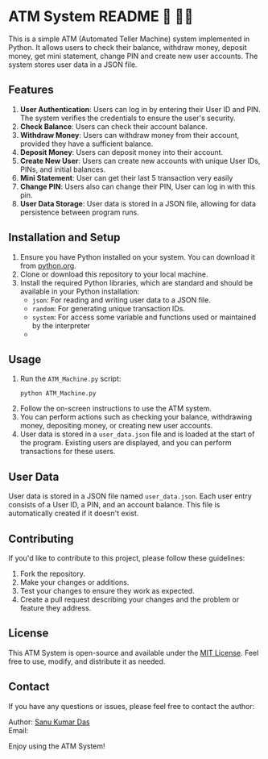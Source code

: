 <h1>ATM System README &#129297; &#129297;🏧</h1>

<p>This is a simple ATM (Automated Teller Machine) system implemented in Python. It allows users to check their balance, withdraw money, deposit money, get mini statement, change PIN and create new user accounts. The system stores user data in a JSON file.</p>

<h2>Features</h2>

<ol>
    <li><strong>User Authentication</strong>: Users can log in by entering their User ID and PIN. The system verifies the credentials to ensure the user's security.</li>
    <li><strong>Check Balance</strong>: Users can check their account balance.</li>
    <li><strong>Withdraw Money</strong>: Users can withdraw money from their account, provided they have a sufficient balance.</li>
    <li><strong>Deposit Money</strong>: Users can deposit money into their account.</li>
    <li><strong>Create New User</strong>: Users can create new accounts with unique User IDs, PINs, and initial balances.</li>
    <li><strong>Mini Statement</strong>: User can get their last 5 transaction very easily</li>
    <li><strong>Change PIN</strong>: Users also can change their PIN, User can log in with this pin.</li>
    <li><strong>User Data Storage</strong>: User data is stored in a JSON file, allowing for data persistence between program runs.</li>
</ol>

<h2>Installation and Setup</h2>

<ol>
    <li>Ensure you have Python installed on your system. You can download it from <a href="https://www.python.org/downloads/">python.org</a>.</li>
    <li>Clone or download this repository to your local machine.</li>
    <li>Install the required Python libraries, which are standard and should be available in your Python installation:
        <ul>
            <li><code>json</code>: For reading and writing user data to a JSON file.</li>
            <li><code>random</code>: For generating unique transaction IDs.</li>
            <li><code>system</code>: For access some variable and functions used or maintained by the interpreter<li>
        </ul>
    </li>

</ol>

<h2>Usage</h2>

<ol>
    <li>Run the <code>ATM_Machine.py</code> script:
        <pre><code>python ATM_Machine.py</code></pre>
    </li>
    <li>Follow the on-screen instructions to use the ATM system.</li>
    <li>You can perform actions such as checking your balance, withdrawing money, depositing money, or creating new user accounts.</li>
    <li>User data is stored in a <code>user_data.json</code> file and is loaded at the start of the program. Existing users are displayed, and you can perform transactions for these users.</li>
</ol>

<h2>User Data</h2>

<p>User data is stored in a JSON file named <code>user_data.json</code>. Each user entry consists of a User ID, a PIN, and an account balance. This file is automatically created if it doesn't exist.</p>

<h2>Contributing</h2>

<p>If you'd like to contribute to this project, please follow these guidelines:</p>

<ol>
    <li>Fork the repository.</li>
    <li>Make your changes or additions.</li>
    <li>Test your changes to ensure they work as expected.</li>
    <li>Create a pull request describing your changes and the problem or feature they address.</li>
</ol>

<h2>License</h2>

<p>This ATM System is open-source and available under the <a href="LICENSE">MIT License</a>. Feel free to use, modify, and distribute it as needed.</p>

<h2>Contact</h2>

<p>If you have any questions or issues, please feel free to contact the author:</p>

<p>Author: <a href  ="https://github.com/Sanu825">Sanu Kumar Das</a><br>
Email: <a href ="dsanukumar90@gmail.com"></a></p>

<p>Enjoy using the ATM System!</p>
